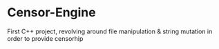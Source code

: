 # Censor-Engine
 First C++ project, revolving around file manipulation & string mutation in order to provide censorhip
